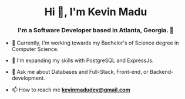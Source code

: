 <h1 align="center">Hi 👋, I'm Kevin Madu</h1>
<h3 align="center">I'm a Software Developer based in Atlanta, Georgia. 🌟
</h3>

- 🔭 Currently, I'm working towards my Bachelor's of Science degree in Computer Science.

- 🌱 I'm expanding my skills with PostgreSQL and ExpressJs.

- 💬 Ask me about Databases and Full-Stack, Front-end, or Backend-development.

- 📫 How to reach me **kevinmadudev@gmail.com**
